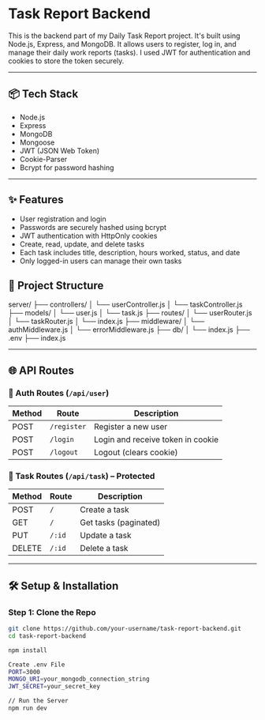 # Task Report Backend

This is the backend part of my Daily Task Report project. It's built using Node.js, Express, and MongoDB. It allows users to register, log in, and manage their daily work reports (tasks). I used JWT for authentication and cookies to store the token securely.

---

## 📦 Tech Stack

- Node.js
- Express
- MongoDB
- Mongoose
- JWT (JSON Web Token)
- Cookie-Parser
- Bcrypt for password hashing

---

## ✨ Features

- User registration and login
- Passwords are securely hashed using bcrypt
- JWT authentication with HttpOnly cookies
- Create, read, update, and delete tasks
- Each task includes title, description, hours worked, status, and date
- Only logged-in users can manage their own tasks

## 📁 Project Structure
server/
├── controllers/
│ └── userController.js
│ └── taskController.js
├── models/
│ └── user.js
│ └── task.js
├── routes/
│ └── userRouter.js
│ └── taskRouter.js
│ └── index.js
├── middleware/
│ └── authMiddleware.js
│ └── errorMiddleware.js
├── db/
│ └── index.js
├── .env
├── index.js


---

## 🌐 API Routes

### 🔐 Auth Routes (`/api/user`)

| Method | Route           | Description          |
|--------|------------------|----------------------|
| POST   | `/register`      | Register a new user  |
| POST   | `/login`         | Login and receive token in cookie |
| POST   | `/logout`        | Logout (clears cookie) |

### 🧾 Task Routes (`/api/task`) – Protected

| Method | Route         | Description         |
|--------|----------------|---------------------|
| POST   | `/`            | Create a task       |
| GET    | `/`            | Get tasks (paginated) |
| PUT    | `/:id`         | Update a task       |
| DELETE | `/:id`         | Delete a task       |

---

## 🛠️ Setup & Installation

### Step 1: Clone the Repo

```bash
git clone https://github.com/your-username/task-report-backend.git
cd task-report-backend

npm install

Create .env File
PORT=3000
MONGO_URI=your_mongodb_connection_string
JWT_SECRET=your_secret_key

// Run the Server
npm run dev
